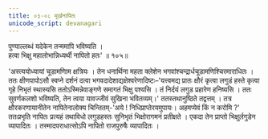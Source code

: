 ```yaml
---
title: ०३-०८ मूर्खनापितः
unicode_script: devanagari
---
```


पुण्याल्लब्धं यदेकेन तन्ममापि भविष्यति ।  
हत्वा भिक्षु महालोभान्निध्यर्थी नापितो हतः' ॥ १०५॥

'अस्त्ययोध्यायां चूडामणिाम क्षत्रियः । तेन धनार्थिना महता क्लेशेन भगवांश्चन्द्रार्धचूडामणिश्चिरमाराधितः । ततः क्षीणपापोऽसौ स्वप्ने दर्शनं दत्वा भगवदादेशाद्यक्षेश्वरेणादिष्टः–'यत्त्वमद्य प्रातः क्षौरं कृत्वा लगुडं हस्ते कृत्वा गृहे निभृतं स्थास्यसि ततोऽस्मिन्नेवाङ्गणे समागतं भिक्षु पश्यसि । तं निर्दयं लगुड प्रहारेण हनिष्यसि । ततः सुवर्णकलशो भविष्यति, तेन त्वया यावज्जीवं सुखिना भवितव्यम्।' ततस्तथानुष्ठिते तद्वत्तम् । तत्र क्षौरकरणायानीतेन नापितेनालोक्य चिन्तितम्-'अये ! निधिप्राप्तेरयमुपायः। अहमप्येवं किं न करोमि ?' ततःप्रभृति नापितः प्रत्यहं तथाविधो लगुडहस्तः सुनिभृतं भिक्षोरागमनं प्रतीक्षते । एकदा तेन प्राप्तो भिक्षुर्लगुडेन व्यापादितः । तस्मादपराधात्सोऽपि नापितो राजपुरुषैः व्यापादितः ।  
